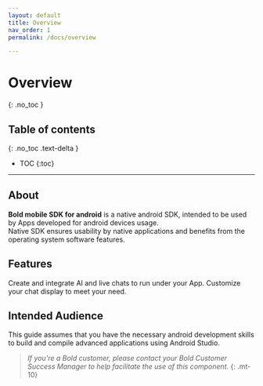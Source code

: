 ```yaml
---
layout: default
title: Overview
nav_order: 1
permalink: /docs/overview

---
```


# Overview
{: .no_toc }

## Table of contents
{: .no_toc .text-delta }

- TOC
{:toc}

---

## About
**Bold mobile SDK for android** is a native android SDK, intended to be used by Apps developed for android devices usage.   
Native SDK ensures usability by native applications and benefits from the operating system software features. 

## Features
Create and integrate AI and live chats to run under your App.
Customize your chat display to meet your need.

## Intended Audience
This guide assumes that you have the necessary android development skills to build and compile advanced applications using Android Studio.  

> *If you're a Bold customer, please contact your Bold Customer Success Manager to help facilitate the use of this component.* 
{: .mt-10} 

